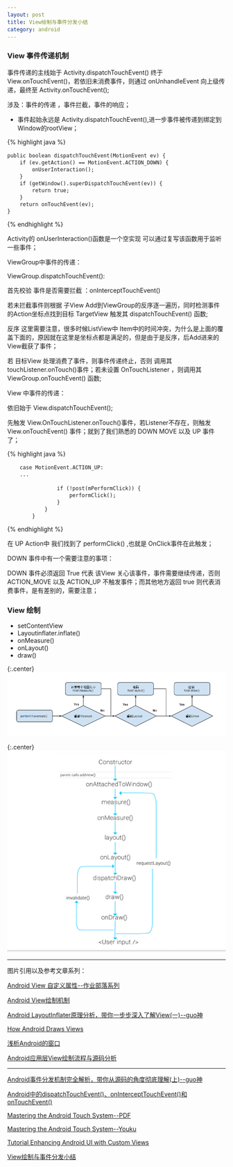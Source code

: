 ```yaml
---
layout: post
title: View绘制与事件分发小结
category: android
---
```


### View 事件传递机制


事件传递的主线始于 Activity.dispatchTouchEvent() 终于 View.onTouchEvent()，若依旧未消费事件，则通过 onUnhandleEvent 向上级传递，最终至 Activity.onTouchEvent();

涉及：事件的传递 ，事件拦截，事件的响应；


* 事件起始永远是 Activity.dispatchTouchEvent(),进一步事件被传递到绑定到Window的rootView；


{% highlight java %}


    public boolean dispatchTouchEvent(MotionEvent ev) {
        if (ev.getAction() == MotionEvent.ACTION_DOWN) {
            onUserInteraction();
        }
        if (getWindow().superDispatchTouchEvent(ev)) {
            return true;
        }
        return onTouchEvent(ev);
    }

{% endhighlight %}

Activity的 onUserInteraction()函数是一个空实现 可以通过复写该函数用于监听一些事件；

ViewGroup中事件的传递：

ViewGroup.dispatchTouchEvent():

首先校验 事件是否需要拦截 ：onInterceptTouchEvent()

若未拦截事件则根据 子View Add到ViewGroup的反序逐一遍历，同时检测事件的Action坐标点找到目标 TargetView 触发其 dispatchTouchEvent() 函数;

反序 这里需要注意，很多时候ListView中 Item中的时间冲突，为什么是上面的覆盖下面的，原因就在这里是坐标点都是满足的，但是由于是反序，后Add进来的View截获了事件；

若 目标View 处理消费了事件，则事件传递终止，否则 调用其 touchListener.onTouch()事件；若未设置 OnTouchListener ，则调用其 ViewGroup.onTouchEvent() 函数;



View 中事件的传递：

依旧始于 View.dispatchTouchEvent();

先触发 View.OnTouchListener.onTouch()事件，若Listener不存在，则触发 View.onTouchEvent() 事件；就到了我们熟悉的 DOWN MOVE  以及 UP 事件了；

{% highlight java %}

        case MotionEvent.ACTION_UP:
        ...

                    if (!post(mPerformClick)) {
                        performClick();
                    }
                }
            }


{% endhighlight %}

在 UP Action中 我们找到了 performClick() ,也就是 OnClick事件在此触发；

DOWN 事件中有一个需要注意的事项：

DOWN 事件必须返回 True 代表 该View 关心该事件，事件需要继续传递，否则 ACTION\_MOVE  以及 ACTION\_UP 不触发事件；而其他地方返回 true 则代表消费事件，是有差别的，需要注意；



### View 绘制

* setContentView                  
* Layoutinflater.inflate()                           
* onMeasure()                 
* onLayout()                   
* draw()





{:.center}
![view_mechanism_flow](/assets/img/20150726/view_mechanism_flow.png)

{:.center}
![view_draw_method_chain](/assets/img/20150726/view_draw_method_chain.png)

---

图片引用以及参考文章系列：

[Android View 自定义属性--作业部落系列](https://www.zybuluo.com/linux1s1s/note/104916)

[Android View绘制机制](http://blog.csdn.net/xushuaic/article/details/42638111)

[ Android LayoutInflater原理分析，带你一步步深入了解View(一)--guo神](http://blog.csdn.net/guolin_blog/article/details/12921889)

[How Android Draws Views](https://developer.android.com/intl/ja/guide/topics/ui/how-android-draws.html)


[浅析Android的窗口](http://bugly.qq.com/bbs/forum.php?mod=viewthread&tid=555&fromuid=6)

[Android应用层View绘制流程与源码分析](http://blog.csdn.net/yanbober/article/details/46128379)

---



[Android事件分发机制完全解析，带你从源码的角度彻底理解(上)--guo神](http://blog.csdn.net/guolin_blog/article/details/9097463)

[Android中的dispatchTouchEvent()、onInterceptTouchEvent()和onTouchEvent()](http://blog.csdn.net/xyz_lmn/article/details/12517911)

[Mastering the Android Touch System--PDF](http://wugengxin.cn/download/pdf/android/PRE_andevcon_mastering-the-android-touch-system.pdf)

[Mastering the Android Touch System--Youku](http://v.youku.com/v_show/id_XODQ1MjI2MDQ0.html)

[Tutorial Enhancing Android UI with Custom Views](http://v.youku.com/v_show/id_XODM4NzA3ODMy.html)

[View绘制与事件分发小结](http://stackvoid.com/details-dispatch-onTouch-Event-in-Android/)